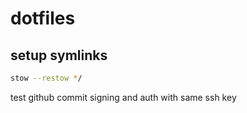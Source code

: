 # dotfiles

## setup symlinks

```sh
stow --restow */
```
test github commit signing and
auth with same ssh key

